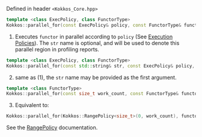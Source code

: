 Defined in header `<Kokkos_Core.hpp>`

```cpp
template <class ExecPolicy, class FunctorType>
Kokkos::parallel_for(const ExecPolicy& policy, const FunctorType& functor, const std::string& str = "");
```
1. Executes `functor` in parallel according to `policy` (See [Execution Policies](API-Core#execution-policies)). The `str` name is optional, and will be used to denote this parallel region in profiling reports.
```cpp
template <class ExecPolicy, class FunctorType>
Kokkos::parallel_for(const std::string& str, const ExecPolicy& policy, const FunctorType& functor);
```
2. same as (1), the `str` name may be provided as the first argument.
```cpp
template <class FunctorType>
Kokkos::parallel_for(const size_t work_count, const FunctorType& functor, const std::string& str = "");
```
3. Equivalent to:
```cpp
Kokkos::parallel_for(Kokkos::RangePolicy<size_t>(0, work_count), functor, str);
```
See the [RangePolicy](Kokkos::RangePolicy.md) documentation.
